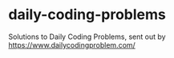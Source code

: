 # daily-coding-problems
Solutions to Daily Coding Problems, sent out by https://www.dailycodingproblem.com/
